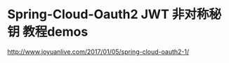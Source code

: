# Spring-Cloud-Oauth2 JWT 非对称秘钥 教程demos
http://www.joyuanlive.com/2017/01/05/spring-cloud-oauth2-1/
